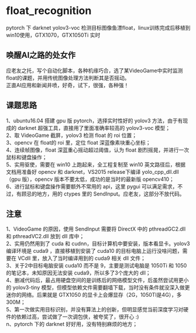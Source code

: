 # float_recognition
pytorch 下 darknet yolov3-voc 检测目标图像鱼漂float，linux训练完成后移植到win10使用，GTX1070，GTX1050Ti 实时

## 唤醒AI之路的处女作
应老友之托，写个自动化脚本，各种机缘巧合，选了某VideoGame中实时监测float的课题，并用传统图像处理方法判断其是否摇动。  
正直AI应用和新闻井喷，好奇，试下，很强，各种强！  

## 课题思路
1、ubuntu16.04 搭建 gpu 版 pytorch，选择实时性好的 yolov3 方法，由于有现成的 darknet 超强工具，直接用了里面准确率较高的 yolov3-voc 模型；  
2、取 VideoGame 截屏，yolov3 检测 float 的 roi 位置；  
3、opencv 在 float的 roi 里，定位 float 深蓝像素块重心坐标；  
4、连续帧图像，float 深蓝重心摇动超过阈值，认为 float 剧烈摇晃，并进行一次鼠标和键盘操作；  
5、实用驱使，需要在 win10 上跑起来，全工程复制至 win10 英文路径后，根据文档用准备好 opencv 和 darknet，VS2015 release下编译 yolo_cpp_dll.dll（gpu 版），opencv 版本不要太低，成功的是当时的最新版 opencv410；  
6、进行鼠标和键盘操作需要额外不常用的 api，这里 pygui 可以满足需求，不过，有顾忌的地方，用的 ctypes 里的 SendInput。应老友，这部分不放代码。  

## 注意
1、VideoGame 的原因，使用 SendInput 需要将 DirectX 中的 pthreadGC2.dll 和 pthreadVC2.dll 放到 dll 库中；  
2、实用仍然用到了 cuda 和 cudnn，目标计算机中要安装，版本看显卡。yolov3 编译环境是 cuda9 ，直接移植到安装了 cuda10 的目标电脑上运行没啥问题，需要在 VCdll 里，放入了当时编译用到的 cuda9 相关 dll 文件；  
3、关于2中目标电脑安装 cuda10 而不是 9，主要是测试电脑是 1050Ti 和 1050 的笔记本，未知原因无法安装 cuda9，所以多了3个庞大的 dll；    
4、删减代码后，最占用硬盘空间的是训练后的网络模型文件，后虽然尝试用更小的 yolov3-tiny 模型，但模型依赖文件需要翻墙下载，当时没有条件就没深入做更迷你的网络。后果就是 GTX1050 的显卡上会爆显存（2G，1050TI是4G），多300M；  
5、第一次做实用目标识别，并没有算法上的创新，但明显感觉当前深度学习对硬件的依赖过高，尝试做了一次调包侠，被夸奖了，很开心 :)  
n、pytorch 下的 darknet 好好用，没有特别麻烦的地方；  
